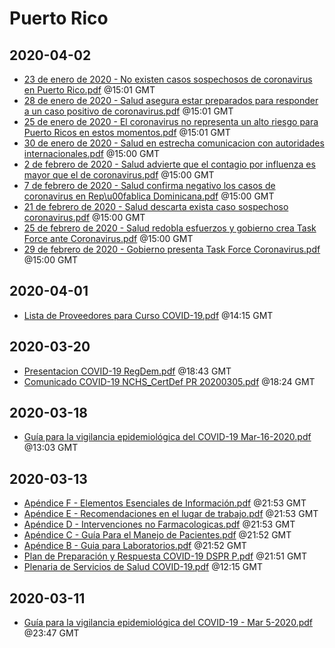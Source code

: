 # Puerto Rico


## 2020-04-02

* [23 de enero de 2020 - No existen casos sospechosos de coronavirus en Puerto Rico.pdf](20fd1010826accd03eb918d38d8b7798ac13b9e6/file.pdf) @15:01 GMT
* [28 de enero de 2020 - Salud asegura estar preparados para responder a un caso positivo de coronavirus.pdf](ff35bb950721a83890737e85629a02deb4ddc20c/file.pdf) @15:01 GMT
* [25 de enero de 2020 - El coronavirus no representa un alto riesgo para Puerto Ricos en estos momentos.pdf](5418aaa6680b6927efb50fbeae43da9d3aa79fa7/file.pdf) @15:01 GMT
* [30 de enero de 2020 - Salud en estrecha comunicacion con autoridades internacionales.pdf](ad23220fd318c328f3d4e3d55fd9a1ae1086ef8f/file.pdf) @15:00 GMT
* [2 de febrero de 2020 - Salud advierte que el contagio por influenza es mayor que el de coronavirus.pdf](100301bd4265a50c177f4224e625b92023d1c8fc/file.pdf) @15:00 GMT
* [7 de febrero de 2020 - Salud confirma negativo los casos de coronavirus en Rep\u00fablica Dominicana.pdf](49af1dcf4bd1bf6cf2fbc36ec009e442bbb77072/file.pdf) @15:00 GMT
* [21 de febrero de 2020 - Salud descarta exista caso sospechoso coronavirus.pdf](890eb90130aaf85c1787fb86e9d7899060c0c2a4/file.pdf) @15:00 GMT
* [25 de febrero de 2020 - Salud redobla esfuerzos y gobierno crea Task Force ante Coronavirus.pdf](a480221982584c7e6b17dd7d154d5c61c38263bc/file.pdf) @15:00 GMT
* [29 de febrero de 2020 - Gobierno presenta Task Force Coronavirus.pdf](9dfbbe524c490399556300cc31fc7cef08b9fcff/file.pdf) @15:00 GMT

## 2020-04-01

* [Lista de Proveedores para Curso COVID-19.pdf](9eaf17cd84c6087f26f1002873e770da4f6e58bf/file.pdf) @14:15 GMT

## 2020-03-20

* [Presentacion COVID-19 RegDem.pdf](788b7f44348ad6ec235906edb15d9944e73bcb60/file.pdf) @18:43 GMT
* [Comunicado COVID-19 NCHS\_CertDef PR 20200305.pdf](ae95418f7edf8556237095e10b0e2752c8ea17f1/file.pdf) @18:24 GMT

## 2020-03-18

* [Guía para la vigilancia epidemiológica del COVID-19 Mar-16-2020.pdf](0e06260778fb22290787c4e2b6ad1bdf218eff20/file.pdf) @13:03 GMT

## 2020-03-13

* [Apéndice F - Elementos Esenciales de Información.pdf](d0b9a404fda9f7cf4ad4fc404583f4f8b6999449/file.pdf) @21:53 GMT
* [Apéndice E - Recomendaciones en el lugar de trabajo.pdf](06c09de5440900a4a3ead386846b7b045fb0f131/file.pdf) @21:53 GMT
* [Apéndice D - Intervenciones no Farmacologicas.pdf](103b20a6badfe4f62e102190ad3cf981fb0b39fc/file.pdf) @21:53 GMT
* [Apéndice C - Guía Para el Manejo de Pacientes.pdf](b562e82bae60bf0d4872de4f24404842c9e44b54/file.pdf) @21:52 GMT
* [Apéndice B - Guia para Laboratorios.pdf](9bb8ccb25d32e499a0859167ff7920154895858e/file.pdf) @21:52 GMT
* [Plan de Preparación y Respuesta COVID-19 DSPR P.pdf](2a41e32b8d986ffb1b867e0b240680350ea694df/file.pdf) @21:51 GMT
* [Plenaria de Servicios de Salud COVID-19.pdf](d5c54ed577cfa5f8f27a3d9092b7b0e00c7fca9b/file.pdf) @12:15 GMT

## 2020-03-11

* [Guía para la vigilancia epidemiológica del COVID-19 - Mar 5-2020.pdf](b131d807958afd3d75e1b5ca92c55b472958430f/file.pdf) @23:47 GMT
